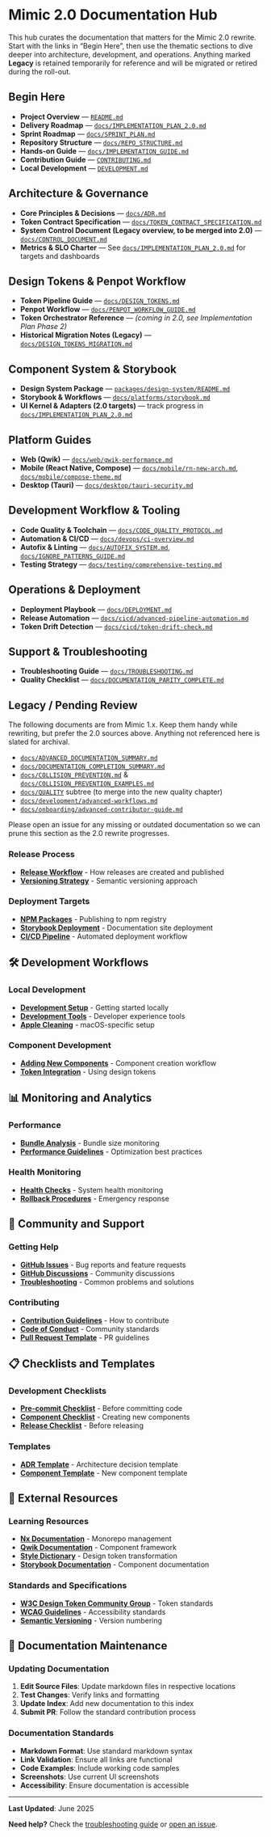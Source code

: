 # Mimic 2.0 Documentation Hub

This hub curates the documentation that matters for the Mimic 2.0 rewrite. Start with the links in
“Begin Here”, then use the thematic sections to dive deeper into architecture, development, and
operations. Anything marked **Legacy** is retained temporarily for reference and will be migrated or
retired during the roll-out.

## Begin Here

- **Project Overview** — [`README.md`](../README.md)
- **Delivery Roadmap** — [`docs/IMPLEMENTATION_PLAN_2.0.md`](./IMPLEMENTATION_PLAN_2.0.md)
- **Sprint Roadmap** — [`docs/SPRINT_PLAN.md`](./SPRINT_PLAN.md)
- **Repository Structure** — [`docs/REPO_STRUCTURE.md`](./REPO_STRUCTURE.md)
- **Hands-on Guide** — [`docs/IMPLEMENTATION_GUIDE.md`](./IMPLEMENTATION_GUIDE.md)
- **Contribution Guide** — [`CONTRIBUTING.md`](../CONTRIBUTING.md)
- **Local Development** — [`DEVELOPMENT.md`](../DEVELOPMENT.md)

## Architecture & Governance

- **Core Principles & Decisions** — [`docs/ADR.md`](./ADR.md)
- **Token Contract Specification** — [`docs/TOKEN_CONTRACT_SPECIFICATION.md`](./TOKEN_CONTRACT_SPECIFICATION.md)
- **System Control Document (Legacy overview, to be merged into 2.0)** — [`docs/CONTROL_DOCUMENT.md`](./CONTROL_DOCUMENT.md)
- **Metrics & SLO Charter** — See
  [`docs/IMPLEMENTATION_PLAN_2.0.md`](./IMPLEMENTATION_PLAN_2.0.md#engineering-metrics--observability-pillars)
  for targets and dashboards

## Design Tokens & Penpot Workflow

- **Token Pipeline Guide** — [`docs/DESIGN_TOKENS.md`](./DESIGN_TOKENS.md)
- **Penpot Workflow** — [`docs/PENPOT_WORKFLOW_GUIDE.md`](./PENPOT_WORKFLOW_GUIDE.md)
- **Token Orchestrator Reference** — *(coming in 2.0, see Implementation Plan Phase 2)*
- **Historical Migration Notes (Legacy)** — [`docs/DESIGN_TOKENS_MIGRATION.md`](./DESIGN_TOKENS_MIGRATION.md)

## Component System & Storybook

- **Design System Package** — [`packages/design-system/README.md`](../packages/design-system/README.md)
- **Storybook & Workflows** — [`docs/platforms/storybook.md`](./platforms/storybook.md)
- **UI Kernel & Adapters (2.0 targets)** — track progress in [`docs/IMPLEMENTATION_PLAN_2.0.md`](./IMPLEMENTATION_PLAN_2.0.md)

## Platform Guides

- **Web (Qwik)** — [`docs/web/qwik-performance.md`](./web/qwik-performance.md)
- **Mobile (React Native, Compose)** — [`docs/mobile/rn-new-arch.md`](./mobile/rn-new-arch.md), [`docs/mobile/compose-theme.md`](./mobile/compose-theme.md)
- **Desktop (Tauri)** — [`docs/desktop/tauri-security.md`](./desktop/tauri-security.md)

## Development Workflow & Tooling

- **Code Quality & Toolchain** — [`docs/CODE_QUALITY_PROTOCOL.md`](./CODE_QUALITY_PROTOCOL.md)
- **Automation & CI/CD** — [`docs/devops/ci-overview.md`](./devops/ci-overview.md)
- **Autofix & Linting** — [`docs/AUTOFIX_SYSTEM.md`](./AUTOFIX_SYSTEM.md), [`docs/IGNORE_PATTERNS_GUIDE.md`](./IGNORE_PATTERNS_GUIDE.md)
- **Testing Strategy** — [`docs/testing/comprehensive-testing.md`](./testing/comprehensive-testing.md)

## Operations & Deployment

- **Deployment Playbook** — [`docs/DEPLOYMENT.md`](./DEPLOYMENT.md)
- **Release Automation** — [`docs/cicd/advanced-pipeline-automation.md`](./cicd/advanced-pipeline-automation.md)
- **Token Drift Detection** — [`docs/cicd/token-drift-check.md`](./cicd/token-drift-check.md)

## Support & Troubleshooting

- **Troubleshooting Guide** — [`docs/TROUBLESHOOTING.md`](./TROUBLESHOOTING.md)
- **Quality Checklist** — [`docs/DOCUMENTATION_PARITY_COMPLETE.md`](./DOCUMENTATION_PARITY_COMPLETE.md)

## Legacy / Pending Review

The following documents are from Mimic 1.x. Keep them handy while rewriting, but prefer the 2.0
sources above. Anything not referenced here is slated for archival.

- [`docs/ADVANCED_DOCUMENTATION_SUMMARY.md`](./ADVANCED_DOCUMENTATION_SUMMARY.md)
- [`docs/DOCUMENTATION_COMPLETION_SUMMARY.md`](./DOCUMENTATION_COMPLETION_SUMMARY.md)
- [`docs/COLLISION_PREVENTION.md`](./COLLISION_PREVENTION.md) & [`docs/COLLISION_PREVENTION_EXAMPLES.md`](./COLLISION_PREVENTION_EXAMPLES.md)
- [`docs/QUALITY`](./quality) subtree (to merge into the new quality chapter)
- [`docs/development/advanced-workflows.md`](./development/advanced-workflows.md)
- [`docs/onboarding/advanced-contributor-guide.md`](./onboarding/advanced-contributor-guide.md)

Please open an issue for any missing or outdated documentation so we can prune this section as the
2.0 rewrite progresses.

### Release Process

- **[Release Workflow](../CONTRIBUTING.md#submitting-changes)** - How releases are created and published
- **[Versioning Strategy](./DEPLOYMENT.md#package-publishing)** - Semantic versioning approach

### Deployment Targets

- **[NPM Packages](./DEPLOYMENT.md#package-publishing)** - Publishing to npm registry
- **[Storybook Deployment](./DEPLOYMENT.md#storybook-deployment)** - Documentation site deployment
- **[CI/CD Pipeline](./DEPLOYMENT.md#cicd-pipeline)** - Automated deployment workflow

## 🛠️ Development Workflows

### Local Development

- **[Development Setup](../DEVELOPMENT.md#quick-start)** - Getting started locally
- **[Development Tools](../scripts/setup-dx.sh)** - Developer experience tools
- **[Apple Cleaning](../APPLE_CLEANING.md)** - macOS-specific setup

### Component Development

- **[Adding New Components](../packages/design-system/README.md#adding-new-components)** - Component creation workflow
- **[Token Integration](../packages/design-tokens/README.md#integration-with-penpot)** - Using design tokens

## 📊 Monitoring and Analytics

### Performance

- **[Bundle Analysis](./DEPLOYMENT.md#performance-monitoring)** - Bundle size monitoring
- **[Performance Guidelines](../packages/design-system/README.md#performance)** - Optimization best practices

### Health Monitoring

- **[Health Checks](./DEPLOYMENT.md#monitoring-and-maintenance)** - System health monitoring
- **[Rollback Procedures](./DEPLOYMENT.md#rollback-procedures)** - Emergency response

## 🤝 Community and Support

### Getting Help

- **[GitHub Issues](https://github.com/IAmJonoBo/mimic/issues)** - Bug reports and feature requests
- **[GitHub Discussions](https://github.com/IAmJonoBo/mimic/discussions)** - Community discussions
- **[Troubleshooting](./TROUBLESHOOTING.md)** - Common problems and solutions

### Contributing

- **[Contribution Guidelines](../CONTRIBUTING.md)** - How to contribute
- **[Code of Conduct](../CONTRIBUTING.md#code-of-conduct)** - Community standards
- **[Pull Request Template](../.github/pull_request_template.md)** - PR guidelines

## 📋 Checklists and Templates

### Development Checklists

- **[Pre-commit Checklist](../CONTRIBUTING.md#submitting-changes)** - Before committing code
- **[Component Checklist](../packages/design-system/README.md#contributing)** - Creating new components
- **[Release Checklist](./DEPLOYMENT.md#deployment-checklist)** - Before releasing

### Templates

- **[ADR Template](./ADR.md#adr-template)** - Architecture decision template
- **[Component Template](../packages/design-system/README.md#adding-new-components)** - New component template

## 🔗 External Resources

### Learning Resources

- **[Nx Documentation](https://nx.dev/docs)** - Monorepo management
- **[Qwik Documentation](https://qwik.builder.io/)** - Component framework
- **[Style Dictionary](https://amzn.github.io/style-dictionary/)** - Design token transformation
- **[Storybook Documentation](https://storybook.js.org/docs)** - Component documentation

### Standards and Specifications

- **[W3C Design Token Community Group](https://www.w3.org/community/design-tokens/)** - Token standards
- **[WCAG Guidelines](https://www.w3.org/WAI/WCAG21/quickref/)** - Accessibility standards
- **[Semantic Versioning](https://semver.org/)** - Version numbering

## 📝 Documentation Maintenance

### Updating Documentation

1. **Edit Source Files**: Update markdown files in respective locations
2. **Test Changes**: Verify links and formatting
3. **Update Index**: Add new documentation to this index
4. **Submit PR**: Follow the standard contribution process

### Documentation Standards

- **Markdown Format**: Use standard markdown syntax
- **Link Validation**: Ensure all links are functional
- **Code Examples**: Include working code samples
- **Screenshots**: Use current UI screenshots
- **Accessibility**: Ensure documentation is accessible

---

**Last Updated**: June 2025

**Need help?** Check the [troubleshooting guide](./TROUBLESHOOTING.md) or [open an issue](https://github.com/IAmJonoBo/mimic/issues/new).
